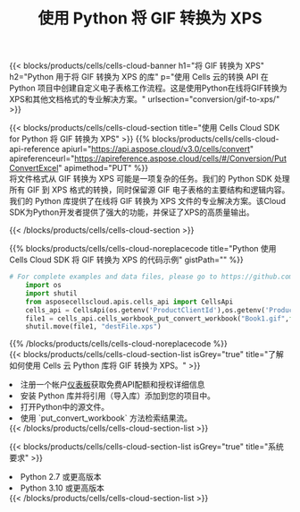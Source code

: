 ﻿---
title: 使用 Python 将 GIF 转换为 XPS
description: 利用Aspose.Cells Cloud SDK for Python将GIF格式文件转换为XPS格式文件。
kwords: Excel, Convert GIF to XPS, REST, Python
howto: How to convert GIF to XPS using Aspose.Cells Cloud Python library.
---
{{< blocks/products/cells/cells-cloud-banner h1="将 GIF 转换为 XPS" h2="Python 用于将 GIF 转换为 XPS 的库" p="使用 Cells 云的转换 API 在 Python 项目中创建自定义电子表格工作流程。这是使用Python在线将GIF转换为XPS和其他文档格式的专业解决方案。" urlsection="conversion/gif-to-xps/" >}}

{{< blocks/products/cells/cells-cloud-section title="使用 Cells Cloud SDK for Python 将 GIF 转换为 XPS" >}}
{{% blocks/products/cells/cells-cloud-api-reference apiurl="https://api.aspose.cloud/v3.0/cells/convert" apireferenceurl="https://apireference.aspose.cloud/cells/#/Conversion/PutConvertExcel" apimethod="PUT" %}}
<br/>
将文件格式从 GIF 转换为 XPS 可能是一项复杂的任务。我们的 Python SDK 处理所有 GIF 到 XPS 格式的转换，同时保留源 GIF 电子表格的主要结构和逻辑内容。我们的 Python 库提供了在线将 GIF 转换为 XPS 文件的专业解决方案。该Cloud SDK为Python开发者提供了强大的功能，并保证了XPS的高质量输出。

{{< /blocks/products/cells/cells-cloud-section >}}

{{% blocks/products/cells/cells-cloud-noreplacecode title="Python 使用 Cells Cloud SDK 将 GIF 转换为 XPS 的代码示例" gistPath="" %}}
 
```python
# For complete examples and data files, please go to https://github.com/aspose-cells-cloud/aspose-cells-cloud-python/
    import os
    import shutil
    from asposecellscloud.apis.cells_api import CellsApi
    cells_api = CellsApi(os.getenv('ProductClientId'),os.getenv('ProductClientSecret'))
    file1 = cells_api.cells_workbook_put_convert_workbook("Book1.gif",format="xps")
    shutil.move(file1, "destFile.xps")     
```
 
{{% /blocks/products/cells/cells-cloud-noreplacecode %}}
<br/>
{{< blocks/products/cells/cells-cloud-section-list isGrey="true" title="了解如何使用 Cells 云 Python 库将 GIF 转换为 XPS。" >}}
<li>注册一个帐户<a href="https://dashboard.aspose.cloud/">仪表板</a>获取免费API配额和授权详细信息</li>
<li>安装 Python 库并将引用（导入库）添加到您的项目中。</li>
<li>打开Python中的源文件。</li>
<li>使用 `put_convert_workbook` 方法检索结果流。</li>
{{< /blocks/products/cells/cells-cloud-section-list >}}

{{< blocks/products/cells/cells-cloud-section-list isGrey="true" title="系统要求" >}}
<li>Python 2.7 或更高版本</li>
<li>Python 3.10 或更高版本</li>
{{< /blocks/products/cells/cells-cloud-section-list >}}

